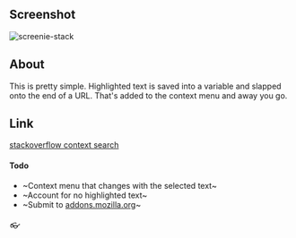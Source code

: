 ## Screenshot
![screenie-stack](https://user-images.githubusercontent.com/53918109/73126353-37ea9500-3f77-11ea-8aa4-49a23bfc38a7.png)

## About
This is pretty simple. Highlighted text is saved into a variable and slapped onto the end of a URL. That's added to the context menu and away you go.

## Link
[stackoverflow context search](https://addons.mozilla.org/en-US/firefox/addon/stackoverflow-context-search/)

#### Todo
* ~Context menu that changes with the selected text~
* ~Account for no highlighted text~
* ~Submit to [addons.mozilla.org](https://addons.mozilla.org/en-US/firefox/)~


###### 👓